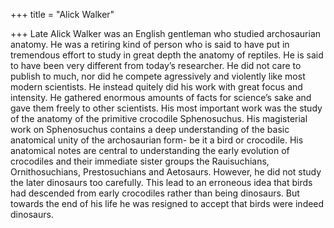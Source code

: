+++
title = "Alick Walker"

+++
Late Alick Walker was an English gentleman who studied archosaurian
anatomy. He was a retiring kind of person who is said to have put in
tremendous effort to study in great depth the anatomy of reptiles. He is
said to have been very different from today’s researcher. He did not
care to publish to much, nor did he compete agressively and violently
like most modern scientists. He instead quitely did his work with great
focus and intensity. He gathered enormous amounts of facts for science’s
sake and gave them freely to other scientists. His most important work
was the study of the anatomy of the primitive crocodile Sphenosuchus.
His magisterial work on Sphenosuchus contains a deep understanding of
the basic anatomical unity of the archosaurian form- be it a bird or
crocodile. His anatomical notes are central to understanding the early
evolution of crocodiles and their immediate sister groups the
Rauisuchians, Ornithosuchians, Prestosuchians and Aetosaurs. However, he
did not study the later dinosaurs too carefully. This lead to an
erroneous idea that birds had descended from early crocodiles rather
than being dinosaurs. But towards the end of his life he was resigned to
accept that birds were indeed dinosaurs.
